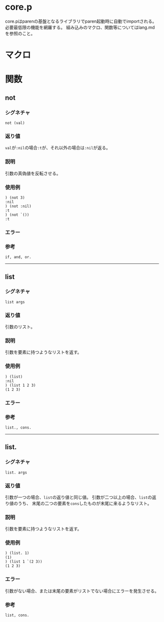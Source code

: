 # core.p
core.pはparenの基盤となるライブラリでparen起動時に自動でimportされる。
必要最低限の機能を網羅する。
組み込みのマクロ、関数等についてはlang.mdを参照のこと。

# マクロ

# 関数

## not
### シグネチャ
    not (val)
### 返り値
`val`が`:nil`の場合`:t`が、それ以外の場合は`:nil`が返る。
### 説明
引数の真偽値を反転させる。
### 使用例
    ) (not 3)
    :nil
    ) (not :nil)
    :t
    ) (not `())
    :t
### エラー
### 参考
    if, and, or.

---

## list
### シグネチャ
    list args
### 返り値
引数のリスト。
### 説明
引数を要素に持つようなリストを返す。
### 使用例
    ) (list)
    :nil
    ) (list 1 2 3)
    (1 2 3)
### エラー
### 参考
    list., cons.

---

## list.
### シグネチャ
    list. args
### 返り値
引数が一つの場合、`list`の返り値と同じ値。
引数が二つ以上の場合、`list`の返り値のうち、
末尾の二つの要素を`cons`したものが末尾に来るようなリスト。
### 説明
引数を要素に持つようなリストを返す。
### 使用例
    ) (list. 1)
    (1)
    ) (list 1 `(2 3))
    (1 2 3)
### エラー
引数がない場合、または末尾の要素がリストでない場合にエラーを発生させる。
### 参考
    list, cons.

